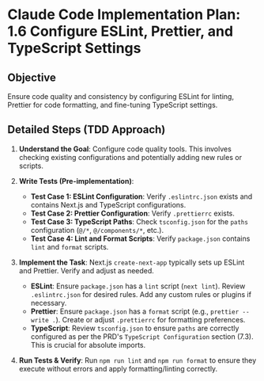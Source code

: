 # Claude Code Implementation Plan: 1.6 Configure ESLint, Prettier, and TypeScript Settings

## Objective
Ensure code quality and consistency by configuring ESLint for linting, Prettier for code formatting, and fine-tuning TypeScript settings.

## Detailed Steps (TDD Approach)

1.  **Understand the Goal**: Configure code quality tools. This involves checking existing configurations and potentially adding new rules or scripts.

2.  **Write Tests (Pre-implementation)**:
    *   **Test Case 1: ESLint Configuration**: Verify `.eslintrc.json` exists and contains Next.js and TypeScript configurations.
    *   **Test Case 2: Prettier Configuration**: Verify `.prettierrc` exists.
    *   **Test Case 3: TypeScript Paths**: Check `tsconfig.json` for the `paths` configuration (`@/*`, `@/components/*`, etc.).
    *   **Test Case 4: Lint and Format Scripts**: Verify `package.json` contains `lint` and `format` scripts.

3.  **Implement the Task**: Next.js `create-next-app` typically sets up ESLint and Prettier. Verify and adjust as needed.
    *   **ESLint**: Ensure `package.json` has a `lint` script (`next lint`). Review `.eslintrc.json` for desired rules. Add any custom rules or plugins if necessary.
    *   **Prettier**: Ensure `package.json` has a `format` script (e.g., `prettier --write .`). Create or adjust `.prettierrc` for formatting preferences.
    *   **TypeScript**: Review `tsconfig.json` to ensure `paths` are correctly configured as per the PRD's `TypeScript Configuration` section (7.3). This is crucial for absolute imports.

4.  **Run Tests & Verify**: Run `npm run lint` and `npm run format` to ensure they execute without errors and apply formatting/linting correctly.


